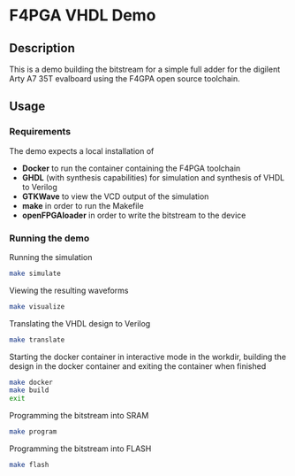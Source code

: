 # F4PGA VHDL Demo
## Description
This is a demo building the bitstream for a simple full adder for the digilent Arty A7 35T evalboard using the F4GPA open source toolchain.

## Usage
### Requirements
The demo expects a local installation of
- **Docker** to run the container containing the F4PGA toolchain
- **GHDL** (with synthesis capabilities) for simulation and synthesis of VHDL to Verilog
- **GTKWave** to view the VCD output of the simulation
- **make** in order to run the Makefile
- **openFPGAloader** in order to write the bitstream to the device

### Running the demo
Running the simulation
```bash
make simulate
```

Viewing the resulting waveforms
```bash
make visualize
```

Translating the VHDL design to Verilog
```bash
make translate
```

Starting the docker container in interactive mode in the workdir, building the design in the docker container and exiting the container when finished
```bash
make docker
make build
exit
```

Programming the bitstream into SRAM
```bash
make program
```

Programming the bitstream into FLASH
```bash
make flash
```